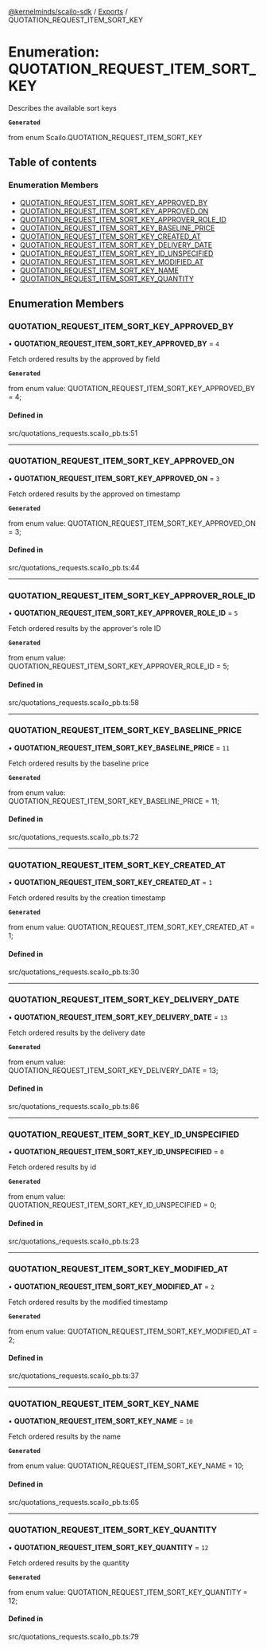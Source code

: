 [@kernelminds/scailo-sdk](../README.md) / [Exports](../modules.md) / QUOTATION\_REQUEST\_ITEM\_SORT\_KEY

# Enumeration: QUOTATION\_REQUEST\_ITEM\_SORT\_KEY

Describes the available sort keys

**`Generated`**

from enum Scailo.QUOTATION_REQUEST_ITEM_SORT_KEY

## Table of contents

### Enumeration Members

- [QUOTATION\_REQUEST\_ITEM\_SORT\_KEY\_APPROVED\_BY](QUOTATION_REQUEST_ITEM_SORT_KEY.md#quotation_request_item_sort_key_approved_by)
- [QUOTATION\_REQUEST\_ITEM\_SORT\_KEY\_APPROVED\_ON](QUOTATION_REQUEST_ITEM_SORT_KEY.md#quotation_request_item_sort_key_approved_on)
- [QUOTATION\_REQUEST\_ITEM\_SORT\_KEY\_APPROVER\_ROLE\_ID](QUOTATION_REQUEST_ITEM_SORT_KEY.md#quotation_request_item_sort_key_approver_role_id)
- [QUOTATION\_REQUEST\_ITEM\_SORT\_KEY\_BASELINE\_PRICE](QUOTATION_REQUEST_ITEM_SORT_KEY.md#quotation_request_item_sort_key_baseline_price)
- [QUOTATION\_REQUEST\_ITEM\_SORT\_KEY\_CREATED\_AT](QUOTATION_REQUEST_ITEM_SORT_KEY.md#quotation_request_item_sort_key_created_at)
- [QUOTATION\_REQUEST\_ITEM\_SORT\_KEY\_DELIVERY\_DATE](QUOTATION_REQUEST_ITEM_SORT_KEY.md#quotation_request_item_sort_key_delivery_date)
- [QUOTATION\_REQUEST\_ITEM\_SORT\_KEY\_ID\_UNSPECIFIED](QUOTATION_REQUEST_ITEM_SORT_KEY.md#quotation_request_item_sort_key_id_unspecified)
- [QUOTATION\_REQUEST\_ITEM\_SORT\_KEY\_MODIFIED\_AT](QUOTATION_REQUEST_ITEM_SORT_KEY.md#quotation_request_item_sort_key_modified_at)
- [QUOTATION\_REQUEST\_ITEM\_SORT\_KEY\_NAME](QUOTATION_REQUEST_ITEM_SORT_KEY.md#quotation_request_item_sort_key_name)
- [QUOTATION\_REQUEST\_ITEM\_SORT\_KEY\_QUANTITY](QUOTATION_REQUEST_ITEM_SORT_KEY.md#quotation_request_item_sort_key_quantity)

## Enumeration Members

### QUOTATION\_REQUEST\_ITEM\_SORT\_KEY\_APPROVED\_BY

• **QUOTATION\_REQUEST\_ITEM\_SORT\_KEY\_APPROVED\_BY** = ``4``

Fetch ordered results by the approved by field

**`Generated`**

from enum value: QUOTATION_REQUEST_ITEM_SORT_KEY_APPROVED_BY = 4;

#### Defined in

src/quotations_requests.scailo_pb.ts:51

___

### QUOTATION\_REQUEST\_ITEM\_SORT\_KEY\_APPROVED\_ON

• **QUOTATION\_REQUEST\_ITEM\_SORT\_KEY\_APPROVED\_ON** = ``3``

Fetch ordered results by the approved on timestamp

**`Generated`**

from enum value: QUOTATION_REQUEST_ITEM_SORT_KEY_APPROVED_ON = 3;

#### Defined in

src/quotations_requests.scailo_pb.ts:44

___

### QUOTATION\_REQUEST\_ITEM\_SORT\_KEY\_APPROVER\_ROLE\_ID

• **QUOTATION\_REQUEST\_ITEM\_SORT\_KEY\_APPROVER\_ROLE\_ID** = ``5``

Fetch ordered results by the approver's role ID

**`Generated`**

from enum value: QUOTATION_REQUEST_ITEM_SORT_KEY_APPROVER_ROLE_ID = 5;

#### Defined in

src/quotations_requests.scailo_pb.ts:58

___

### QUOTATION\_REQUEST\_ITEM\_SORT\_KEY\_BASELINE\_PRICE

• **QUOTATION\_REQUEST\_ITEM\_SORT\_KEY\_BASELINE\_PRICE** = ``11``

Fetch ordered results by the baseline price

**`Generated`**

from enum value: QUOTATION_REQUEST_ITEM_SORT_KEY_BASELINE_PRICE = 11;

#### Defined in

src/quotations_requests.scailo_pb.ts:72

___

### QUOTATION\_REQUEST\_ITEM\_SORT\_KEY\_CREATED\_AT

• **QUOTATION\_REQUEST\_ITEM\_SORT\_KEY\_CREATED\_AT** = ``1``

Fetch ordered results by the creation timestamp

**`Generated`**

from enum value: QUOTATION_REQUEST_ITEM_SORT_KEY_CREATED_AT = 1;

#### Defined in

src/quotations_requests.scailo_pb.ts:30

___

### QUOTATION\_REQUEST\_ITEM\_SORT\_KEY\_DELIVERY\_DATE

• **QUOTATION\_REQUEST\_ITEM\_SORT\_KEY\_DELIVERY\_DATE** = ``13``

Fetch ordered results by the delivery date

**`Generated`**

from enum value: QUOTATION_REQUEST_ITEM_SORT_KEY_DELIVERY_DATE = 13;

#### Defined in

src/quotations_requests.scailo_pb.ts:86

___

### QUOTATION\_REQUEST\_ITEM\_SORT\_KEY\_ID\_UNSPECIFIED

• **QUOTATION\_REQUEST\_ITEM\_SORT\_KEY\_ID\_UNSPECIFIED** = ``0``

Fetch ordered results by id

**`Generated`**

from enum value: QUOTATION_REQUEST_ITEM_SORT_KEY_ID_UNSPECIFIED = 0;

#### Defined in

src/quotations_requests.scailo_pb.ts:23

___

### QUOTATION\_REQUEST\_ITEM\_SORT\_KEY\_MODIFIED\_AT

• **QUOTATION\_REQUEST\_ITEM\_SORT\_KEY\_MODIFIED\_AT** = ``2``

Fetch ordered results by the modified timestamp

**`Generated`**

from enum value: QUOTATION_REQUEST_ITEM_SORT_KEY_MODIFIED_AT = 2;

#### Defined in

src/quotations_requests.scailo_pb.ts:37

___

### QUOTATION\_REQUEST\_ITEM\_SORT\_KEY\_NAME

• **QUOTATION\_REQUEST\_ITEM\_SORT\_KEY\_NAME** = ``10``

Fetch ordered results by the name

**`Generated`**

from enum value: QUOTATION_REQUEST_ITEM_SORT_KEY_NAME = 10;

#### Defined in

src/quotations_requests.scailo_pb.ts:65

___

### QUOTATION\_REQUEST\_ITEM\_SORT\_KEY\_QUANTITY

• **QUOTATION\_REQUEST\_ITEM\_SORT\_KEY\_QUANTITY** = ``12``

Fetch ordered results by the quantity

**`Generated`**

from enum value: QUOTATION_REQUEST_ITEM_SORT_KEY_QUANTITY = 12;

#### Defined in

src/quotations_requests.scailo_pb.ts:79
